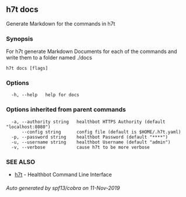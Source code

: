 ## h7t docs

Generate Markdown for the commands in h7t

### Synopsis

For h7t generate Markdown Documents for each of the commands and write them to a folder named ./docs

```
h7t docs [flags]
```

### Options

```
  -h, --help   help for docs
```

### Options inherited from parent commands

```
  -a, --authority string   healthbot HTTPS Authority (default "localhost:8080")
      --config string      config file (default is $HOME/.h7t.yaml)
  -p, --password string    healthbot Password (default "****")
  -u, --username string    healthbot Username (default "admin")
  -v, --verbose            cause h7t to be more verbose
```

### SEE ALSO

* [h7t](h7t.md)	 - Healthbot Command Line Interface

###### Auto generated by spf13/cobra on 11-Nov-2019
